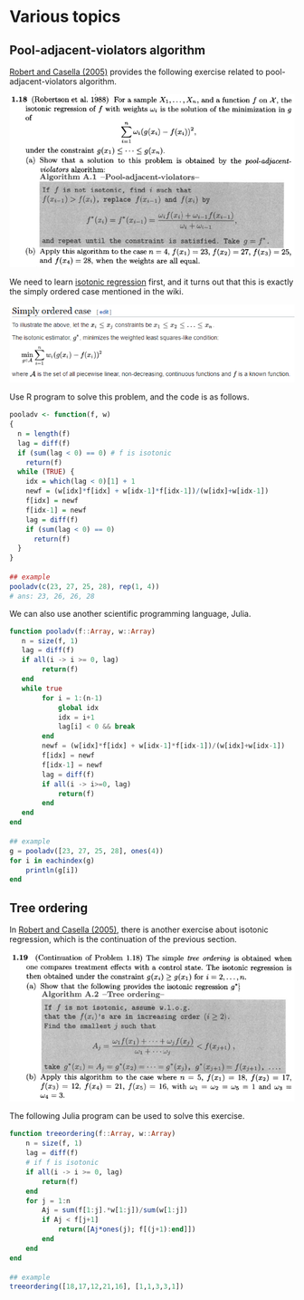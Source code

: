 # Various topics

## Pool-adjacent-violators algorithm

[Robert and Casella (2005)](http://cds.cern.ch/record/1187871) provides the following exercise related to pool-adjacent-violators algorithm.

![](ex-1-18.png)

We need to learn [isotonic regression](https://en.wikipedia.org/wiki/Isotonic_regression) first, and it turns out that this is exactly the simply ordered case mentioned in the wiki.

![](wiki-isotonic.png)

Use R program to solve this problem, and the code is as follows.

```r
pooladv <- function(f, w)
{
  n = length(f)
  lag = diff(f)
  if (sum(lag < 0) == 0) # f is isotonic
    return(f)
  while (TRUE) {
    idx = which(lag < 0)[1] + 1
    newf = (w[idx]*f[idx] + w[idx-1]*f[idx-1])/(w[idx]+w[idx-1])
    f[idx] = newf
    f[idx-1] = newf
    lag = diff(f)
    if (sum(lag < 0) == 0)
      return(f)
  }
}

## example
pooladv(c(23, 27, 25, 28), rep(1, 4))
# ans: 23, 26, 26, 28
```

We can also use another scientific programming language, Julia.

```julia
function pooladv(f::Array, w::Array)
   n = size(f, 1)
   lag = diff(f)
   if all(i -> i >= 0, lag)
        return(f)
   end
   while true
        for i = 1:(n-1)
            global idx
            idx = i+1
            lag[i] < 0 && break
        end
        newf = (w[idx]*f[idx] + w[idx-1]*f[idx-1])/(w[idx]+w[idx-1])
        f[idx] = newf
        f[idx-1] = newf
        lag = diff(f)
        if all(i -> i>=0, lag)
            return(f)
        end
   end
end

## example
g = pooladv([23, 27, 25, 28], ones(4))
for i in eachindex(g)
    println(g[i])
end
```

## Tree ordering

In [Robert and Casella (2005)](http://cds.cern.ch/record/1187871), there is another exercise about isotonic regression, which is the continuation of the previous section.

![](ex-1-19.png)

The following Julia program can be used to solve this exercise.

```julia
function treeordering(f::Array, w::Array)
    n = size(f, 1)
    lag = diff(f)
    # if f is isotonic
    if all(i -> i >= 0, lag)
        return(f)
    end
    for j = 1:n
        Aj = sum(f[1:j].*w[1:j])/sum(w[1:j])
        if Aj < f[j+1]
            return([Aj*ones(j); f[(j+1):end]])
        end
    end
end

## example
treeordering([18,17,12,21,16], [1,1,3,3,1])
```
